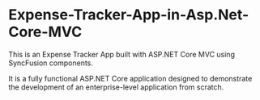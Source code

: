 <h1>Expense-Tracker-App-in-Asp.Net-Core-MVC</h1>

This is an Expense Tracker App built with ASP.NET Core MVC using SyncFusion components.

It is a fully functional ASP.NET Core application designed to demonstrate the development of an enterprise-level application from scratch.

